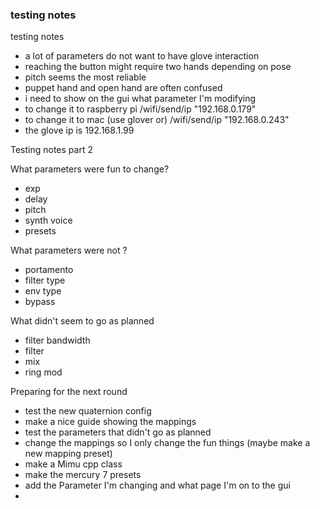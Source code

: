 ### testing notes

 testing notes
  - a lot of parameters do not want to have glove interaction
  - reaching the button might require two hands depending on pose
  - pitch seems the most reliable 
  - puppet hand and open hand are often confused
  - i need to show on the gui what parameter I'm modifying
  - to change it to raspberry pi /wifi/send/ip "192.168.0.179"
  - to change it to mac (use glover or) /wifi/send/ip "192.168.0.243"
  - the glove ip is 192.168.1.99

  Testing notes part 2

  What parameters were fun to change?
   - exp
   - delay
   - pitch
   - synth voice
   - presets

   What parameters were not ?
   - portamento
   - filter type
   - env type
   - bypass

   What didn't seem to go as planned
   - filter bandwidth
   - filter
   - mix
   - ring mod

Preparing for the next round
 - test the new quaternion config
 - make a nice guide showing the mappings
 - test the parameters that didn't go as planned
 - change the mappings so I only change the fun things (maybe make a new mapping preset)
 - make a Mimu cpp class
 - make the mercury 7 presets 
 - add the Parameter I'm changing and what page I'm on to the gui
 - 